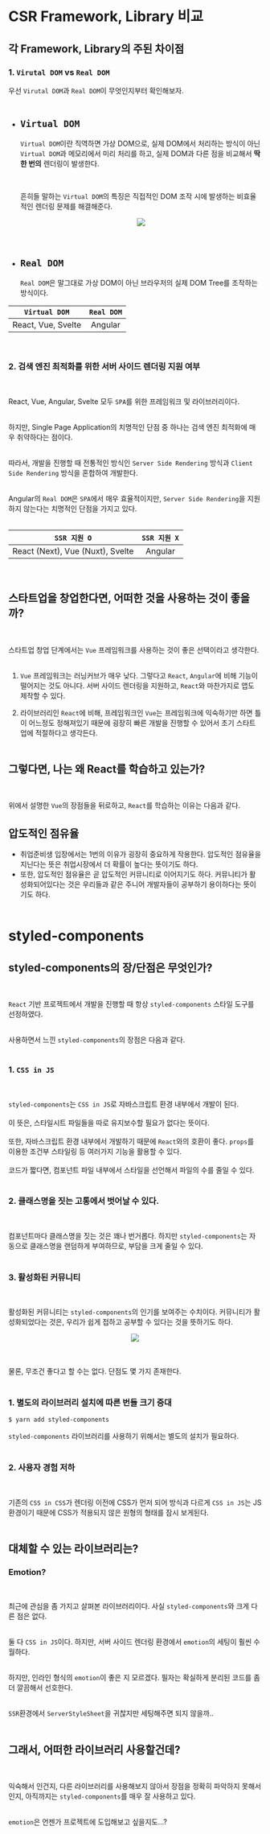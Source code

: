 # CSR Framework, Library 비교

## 각 Framework, Library의 주된 차이점

### 1. `Virutal DOM` vs `Real DOM`

우선 `Virutal DOM`과 `Real DOM`이 무엇인지부터 확인해보자.
<br><br>

- ## `Virtual DOM`

  `Virtual DOM`이란 직역하면 가상 DOM으로, 실제 DOM에서 처리하는 방식이 아닌 `Virtual DOM`과 메모리에서 미리 처리를 하고, 실제 DOM과 다른 점을 비교해서 **딱 한 번의** 렌더링이 발생한다.

  <br>

  흔히들 말하는 `Virtual DOM`의 특징은 직접적인 DOM 조작 시에 발생하는 비효율적인 렌더링 문제를 해결해준다.

  <div align='center'>
  <img src='./DocsImages/virtual-dom.png' />
  </div>
  <br><br>

- ## `Real DOM`

  `Real DOM`은 말그대로 가상 DOM이 아닌 브라우저의 실제 DOM Tree를 조작하는 방식이다.

|   `Virtual DOM`    | `Real DOM` |
| :----------------: | :--------: |
| React, Vue, Svelte |  Angular   |

<br>

### 2. 검색 엔진 최적화를 위한 서버 사이드 렌더링 지원 여부

<br>

React, Vue, Angular, Svelte 모두 `SPA`를 위한 프레임워크 및 라이브러리이다.
<br><br>

하지만, Single Page Application의 치명적인 단점 중 하나는 검색 엔진 최적화에 매우 취약하다는 점이다.
<br><br>

따라서, 개발을 진행할 때 전통적인 방식인 `Server Side Rendering` 방식과 `Client Side Rendering` 방식을 혼합하여 개발한다.
<br><br>

Angular의 `Real DOM`은 `SPA`에서 매우 효율적이지만, `Server Side Rendering`을 지원하지 않는다는 치명적인 단점을 가지고 있다.
<br><br>

|           `SSR 지원 O`           | `SSR 지원 X` |
| :------------------------------: | :----------: |
| React (Next), Vue (Nuxt), Svelte |   Angular    |

<br>

## 스타트업을 창업한다면, 어떠한 것을 사용하는 것이 좋을까?

<br>

스타트업 창업 단계에서는 `Vue` 프레임워크를 사용하는 것이 좋은 선택이라고 생각한다.
<br><br>

1. `Vue` 프레임워크는 러닝커브가 매우 낮다. 그렇다고 `React`, `Angular`에 비해 기능이 떨어지는 것도 아니다. 서버 사이드 렌더링을 지원하고, `React`와 마찬가지로 앱도 제작할 수 있다.

2. 라이브러리인 `React`에 비해, 프레임워크인 `Vue`는 프레임워크에 익숙하기만 하면 틀이 어느정도 정해져있기 때문에 굉장히 빠른 개발을 진행할 수 있어서 초기 스타트업에 적절하다고 생각든다.
   <br><br>

## 그렇다면, 나는 왜 React를 학습하고 있는가?

<br>

위에서 설명한 `Vue`의 장점들을 뒤로하고, `React`를 학습하는 이유는 다음과 같다.

## 압도적인 점유율

- 취업준비생 입장에서는 1번의 이유가 굉장히 중요하게 작용한다. 압도적인 점유율을 지닌다는 뜻은 취업시장에서 더 확률이 높다는 뜻이기도 하다.
- 또한, 압도적인 점유율은 곧 압도적인 커뮤니티로 이어지기도 하다. 커뮤니티가 활성화되어있다는 것은 우리들과 같은 주니어 개발자들이 공부하기 용이하다는 뜻이기도 하다.
  <br><br>

# styled-components

## styled-components의 장/단점은 무엇인가?

<br>

`React` 기반 프로젝트에서 개발을 진행할 때 항상 `styled-components` 스타일 도구를 선정하였다.
<br><br>

사용하면서 느낀 `styled-components`의 장점은 다음과 같다.
<br><br>

### 1. `CSS in JS`

<br>

`styled-components`는 `CSS in JS`로 자바스크립트 환경 내부에서 개발이 된다.
<br><br>
이 뜻은, 스타일시트 파일들을 따로 유지보수할 필요가 없다는 뜻이다.
<br><br>
또한, 자바스크립트 환경 내부에서 개발하기 때문에 `React`와의 호환이 좋다. `props`를 이용한 조건부 스타일링 등 여러가지 기능을 활용할 수 있다.
<br><br>
코드가 짧다면, 컴포넌트 파일 내부에서 스타일을 선언해서 파일의 수를 줄일 수 있다.
<br><br>

### 2. 클래스명을 짓는 고통에서 벗어날 수 있다.

<br>

컴포넌트마다 클래스명을 짓는 것은 꽤나 번거롭다. 하지만 `styled-components`는 자동으로 클래스명을 랜덤하게 부여하므로, 부담을 크게 줄일 수 있다.
<br><br>

### 3. 활성화된 커뮤니티

<br>

활성화된 커뮤니티는 `styled-components`의 인기를 보여주는 수치이다. 커뮤니티가 활성화되었다는 것은, 우리가 쉽게 접하고 공부할 수 있다는 것을 뜻하기도 하다.

<div align='center'>
<img src='./DocsImages/styled-components.png' />
</div>
<br><br>

물론, 무조건 좋다고 할 수는 없다. 단점도 몇 가지 존재한다.
<br><br>

### 1. 별도의 라이브러리 설치에 따른 번들 크기 증대

```bash
$ yarn add styled-components
```

`styled-components` 라이브러리를 사용하기 위해서는 별도의 설치가 필요하다.
<br><br>

### 2. 사용자 경험 저하

<br>

기존의 `CSS in CSS`가 렌더링 이전에 CSS가 먼저 되어 방식과 다르게 `CSS in JS`는 JS 환경이기 때문에 CSS가 적용되지 않은 원형의 형태를 잠시 보게된다.
<br><br>

## 대체할 수 있는 라이브러리는?

### Emotion?

<br>

최근에 관심을 좀 가지고 살펴본 라이브러리이다. 사실 `styled-components`와 크게 다른 점은 없다.
<br><br>

둘 다 `CSS in JS`이다. 하지만, 서버 사이드 렌더링 환경에서 `emotion`의 세팅이 훨씬 수월하다.
<br><br>

하지만, 인라인 형식의 `emotion`이 좋은 지 모르겠다. 필자는 확실하게 분리된 코드를 좀 더 깔끔해서 선호한다.
<br><br>

`SSR`환경에서 `ServerStyleSheet`을 귀찮지만 세팅해주면 되지 않을까..
<br><br>

## 그래서, 어떠한 라이브러리 사용할건데?

<br>

익숙해서 인건지, 다른 라이브러리를 사용해보지 않아서 장점을 정확히 파악하지 못해서인지, 아직까지는 `styled-components`를 매우 잘 사용하고 있다.
<br><br>

`emotion`은 언젠가 프로젝트에 도입해보고 싶을지도...?

